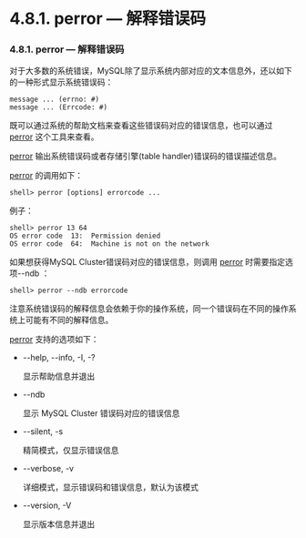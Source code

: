 # 4.8.1. perror — 解释错误码

### 4.8.1. perror — 解释错误码

对于大多数的系统错误，MySQL除了显示系统内部对应的文本信息外，还以如下的一种形式显示系统错误码：

```shell
message ... (errno: #)
message ... (Errcode: #)
```

既可以通过系统的帮助文档来查看这些错误码对应的错误信息，也可以通过 [perror](#) 这个工具来查看。

[perror](#) 输出系统错误码或者存储引擎(table handler)错误码的错误描述信息。

[perror](#) 的调用如下：

```shell
shell> perror [options] errorcode ...
```

例子：

```shell
shell> perror 13 64
OS error code  13:  Permission denied
OS error code  64:  Machine is not on the network
```

如果想获得MySQL Cluster错误码对应的错误信息，则调用 [perror](#) 时需要指定选项--ndb ：

```shell
shell> perror --ndb errorcode
```

注意系统错误码的解释信息会依赖于你的操作系统，同一个错误码在不同的操作系统上可能有不同的解释信息。

[perror](#) 支持的选项如下：

* --help, --info, -I, -?

	显示帮助信息并退出

* --ndb

	显示 MySQL Cluster 错误码对应的错误信息

* --silent, -s

	精简模式，仅显示错误信息

* --verbose, -v

	详细模式，显示错误码和错误信息，默认为该模式

* --version, -V

	显示版本信息并退出

